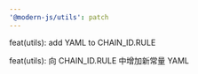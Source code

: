 ```yaml
---
'@modern-js/utils': patch
---
```


feat(utils): add YAML to CHAIN_ID.RULE

feat(utils): 向 CHAIN_ID.RULE 中增加新常量 YAML
